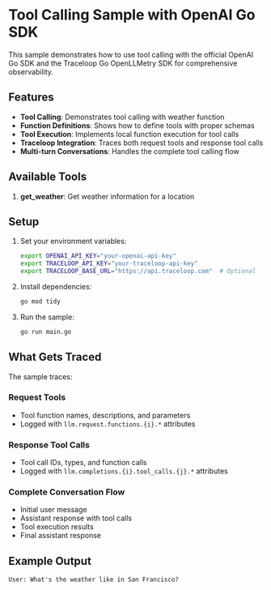# Tool Calling Sample with OpenAI Go SDK

This sample demonstrates how to use tool calling with the official OpenAI Go SDK and the Traceloop Go OpenLLMetry SDK for comprehensive observability.

## Features

- **Tool Calling**: Demonstrates tool calling with weather function
- **Function Definitions**: Shows how to define tools with proper schemas
- **Tool Execution**: Implements local function execution for tool calls
- **Traceloop Integration**: Traces both request tools and response tool calls
- **Multi-turn Conversations**: Handles the complete tool calling flow

## Available Tools

1. **get_weather**: Get weather information for a location

## Setup

1. Set your environment variables:
   ```bash
   export OPENAI_API_KEY="your-openai-api-key"
   export TRACELOOP_API_KEY="your-traceloop-api-key"
   export TRACELOOP_BASE_URL="https://api.traceloop.com"  # Optional
   ```

2. Install dependencies:
   ```bash
   go mod tidy
   ```

3. Run the sample:
   ```bash
   go run main.go
   ```

## What Gets Traced

The sample traces:

### Request Tools
- Tool function names, descriptions, and parameters
- Logged with `llm.request.functions.{i}.*` attributes

### Response Tool Calls  
- Tool call IDs, types, and function calls
- Logged with `llm.completions.{i}.tool_calls.{j}.*` attributes

### Complete Conversation Flow
- Initial user message
- Assistant response with tool calls
- Tool execution results
- Final assistant response

## Example Output

```
User: What's the weather like in San Francisco?
